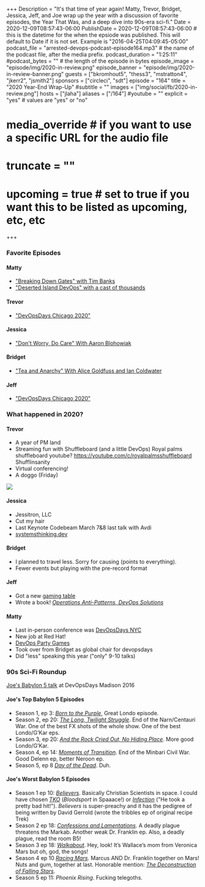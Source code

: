 +++
Description = "It's that time of year again! Matty, Trevor, Bridget, Jessica, Jeff, and Joe wrap up the year with a discussion of favorite episodes, the Year That Was, and a deep dive into 90s-era sci-fi."
Date = 2020-12-09T08:57:43-06:00
PublishDate = 2020-12-09T08:57:43-06:00 # this is the datetime for the when the epsiode was published. This will default to Date if it is not set. Example is "2016-04-25T04:09:45-05:00"
podcast_file = "arrested-devops-podcast-episode164.mp3" # the name of the podcast file, after the media prefix.
podcast_duration = "1:25:11"
#podcast_bytes = "" # the length of the episode in bytes
episode_image = "episode/img/2020-in-review.png"
episode_banner = "episode/img/2020-in-review-banner.png"
guests = ["bkromhout5", "thess3", "mstratton4", "jkerr2", "jsmith2"]
sponsors = ["circleci", "sdt"]
episode = "164"
title = "2020 Year-End Wrap-Up"
#subtitle = ""
images = ["img/social/fb/2020-in-review.png"]
hosts = ["jlaha"]
aliases = ["/164"]
#youtube = ""
explicit = "yes" # values are "yes" or "no"
# media_override # if you want to use a specific URL for the audio file
# truncate = ""
# upcoming = true # set to true if you want this to be listed as upcoming, etc, etc
+++
### Favorite Episodes

#### Matty

- ["Breaking Down Gates" with Tim Banks](https://www.arresteddevops.com/breaking-down-gates/)
- ["Deserted Island DevOps" with a cast of thousands](https://www.arresteddevops.com/deserted-island-devops/)

#### Trevor

- ["DevOpsDays Chicago 2020"](https://www.arresteddevops.com/devopsdays-chicago-2020/)

#### Jessica

- ["Don't Worry, Do Care" With Aaron Blohowiak](https://www.arresteddevops.com/dont-worry-do-care/)

#### Bridget

- ["Tea and Anarchy" With Alice Goldfuss and Ian Coldwater](https://www.arresteddevops.com/tea-and-anarchy/)

#### Jeff

- ["DevOpsDays Chicago 2020"](https://www.arresteddevops.com/devopsdays-chicago-2020/)

### What happened in 2020?

#### Trevor

- A year of PM land
- Streaming fun with Shuffleboard (and a little DevOps) Royal palms shuffleboard youtube? https://youtube.com/c/royalpalmsshuffleboard Shufflinsanity
- Virtual conferencing!
- A doggo (Friday)

![](/img/friday-doggo.png)

#### Jessica

- Jessitron, LLC
- Cut my hair
- Last Keynote Codebeam March 7&8 last talk with Avdi
- [systemsthinking.dev](https://systemsthinking.dev)

#### Bridget

- I planned to travel less. Sorry for causing (points to everything).
- Fewer events but playing with the pre-record format

#### Jeff

- Got a new [gaming table](https://www.gametoppersllc.com)
- Wrote a book! *[Operations Anti-Patterns, DevOps Solutions](https://www.manning.com/books/operations-anti-patterns-devops-solutions)*

#### Matty

- Last in-person conference was [DevOpsDays NYC](https://devopsdays.org/events/2020-new-york-city/welcome/)
- New job at Red Hat!
- [DevOps Party Games](https://devopspartygames.com)
- Took over from Bridget as global chair for devopsdays
- Did "less" speaking this year ("only" 9-10 talks)

### 90s Sci-Fi Roundup

[Joe's Babylon 5 talk](https://www.youtube.com/watch?v=Fz2x7erqNZw&feature=youtu.be) at DevOpsDays Madison 2016

#### Joe's Top Babylon 5 Episodes

- Season 1, ep 3: *[Born to the Purple](https://en.wikipedia.org/wiki/Born_to_the_Purple)*, Great Londo episode. 
- Season 2, ep 20: *[The Long, Twilight Struggle](https://en.wikipedia.org/wiki/The_Long,_Twilight_Struggle)*. End of the Narn/Centauri War. One of the best FX shots of the whole show. One of the best Londo/G’Kar eps.
- Season 3, ep 20: *[And the Rock Cried Out, No Hiding Place](https://en.wikipedia.org/wiki/And_the_Rock_Cried_Out,_No_Hiding_Place)*. More good Londo/G’Kar.
- Season 4, ep 14: *[Moments of Transition](https://en.wikipedia.org/wiki/Moments_of_Transition)*. End of the Minbari Civil War. Good Delenn ep, better Neroon ep.
- Season 5, ep 8 *[Day of the Dead](https://en.wikipedia.org/wiki/Day_of_the_Dead_(Babylon_5))*. Duh.

#### Joe's Worst Babylon 5 Episodes

- Season 1 ep 10: *[Believers](https://en.wikipedia.org/wiki/Believers_(Babylon_5))*. Basically Christian Scientists in space. I could have chosen *[TKO](https://en.wikipedia.org/wiki/TKO_(Babylon_5))* (*Bloodsport* in Spaaace!) or *[Infection](https://en.wikipedia.org/wiki/Infection_(Babylon_5))* ("He took a pretty bad hit!"). *Believers* is super-preachy and it has the pedigree of being written by David Gerrold (wrote the tribbles ep of original recipe Trek)
- Season 2 ep 18: *[Confessions and Lamentations](https://en.wikipedia.org/wiki/Confessions_and_Lamentations)*. A deadly plague threatens the Markab. Another weak Dr. Franklin ep. Also, a deadly plague, read the room B5!
- Season 3 ep 18: *[Walkabout](https://en.wikipedia.org/wiki/Walkabout_(Babylon_5))*. Hey, look! It’s Wallace’s mom from Veronica Mars but oh, god, the songs!
- Season 4 ep 10 *[Racing Mars](https://en.wikipedia.org/wiki/Racing_Mars)*. Marcus AND Dr. Franklin together on Mars! Nuts and gum, together at last. Honorable mention: *[The Deconstruction of Falling Stars](https://en.wikipedia.org/wiki/The_Deconstruction_of_Falling_Stars)*.
- Season 5 ep 11: *Phoenix Rising*. Fucking telegoths.

